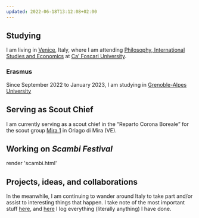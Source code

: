 ```yaml
---
updated: 2022-06-18T13:12:08+02:00
---
```

## Studying

I am living in [Venice](https://www.comune.venezia.it/ 'Venice institutional website'), Italy, where I am attending [Philosophy, International Studies and Economics](https://unive.it/pise 'PISE course page on UniVe website') at [Ca’ Foscari University](https://unive.it 'Ca’ Foscari University website').

<div class='blue box'>
	<h3>Erasmus</h3>
	Since September 2022 to January 2023, I am studying in <a href='https://univ-grenoble-alpes.fr' title='Université Grenoble-Alpes'>Grenoble-Alpes University</a>
</div>

## Serving as Scout Chief

I am currently serving as a scout chief in the <q>Reparto Corona Boreale</q> for the scout group [Mira 1](https://www.facebook.com/AgesciGruppoMira1/ 'Facebook page of Mira 1') in Oriago di Mira (VE).

## Working on <cite>Scambi Festival</cite>

render 'scambi.html'

## Projects, ideas, and collaborations

In the meanwhile, I am continuing to wander around Italy to take part and/or assist to interesting things that happen. I take note of the most important stuff [here](/stuff 'Stuff - tommi.space'), and <a href='/tutto' hreflang='it' target='_blank' title='Tutto quello che ho fatto'>here</a> I log everything (literally anything) I have done.
